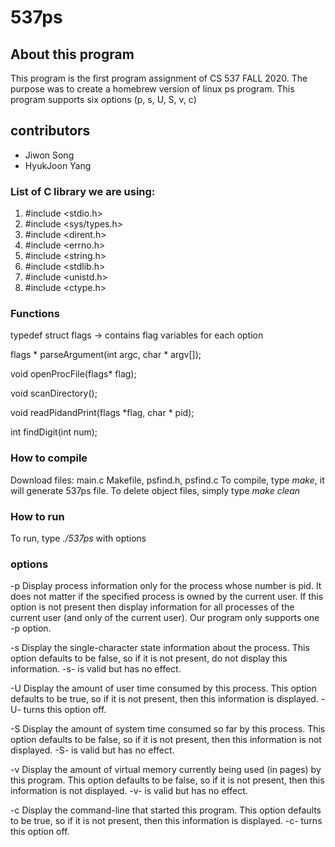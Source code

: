 # 537ps
## About this program
This program is the first program assignment of CS 537 FALL 2020.
The purpose was to create a homebrew version of linux ps program.
This program supports six options (p, s, U, S, v, c)

## contributors
- Jiwon Song 
- HyukJoon Yang

### List of C library we are using:
1. #include <stdio.h>
2. #include <sys/types.h>
3. #include <dirent.h>
4. #include <errno.h>
5. #include <string.h>
6. #include <stdlib.h>
7. #include <unistd.h>
8. #include <ctype.h>


### Functions
typedef struct flags -> contains flag variables for each option

flags * parseArgument(int argc, char * argv[]);

void openProcFile(flags* flag);

void scanDirectory();

void readPidandPrint(flags *flag, char * pid);

int findDigit(int num);

### How to compile
Download files: main.c Makefile, psfind.h, psfind.c 
To compile, type *make*, it will generate 537ps file.
To delete object files, simply type *make clean*

### How to run
To run, type *./537ps* with options 

### options
-p <pid>
Display process information only for the process whose number is pid. It does not matter if the specified process is owned by the current user. If this option is not present then display information for all processes of the current user (and only of the current user). Our program only supports one -p option.
  
-s
Display the single-character state information about the process. This option defaults to be false, so if it is not present, do not display this information. -s- is valid but has no effect.

-U
Display the amount of user time consumed by this process. This option defaults to be true, so if it is not present, then this information is displayed. -U- turns this option off.

-S
Display the amount of system time consumed so far by this process. This option defaults to be false, so if it is not present, then this information is not displayed. -S- is valid but has no effect.

-v
Display the amount of virtual memory currently being used (in pages) by this program. This option defaults to be false, so if it is not present, then this information is not displayed. -v- is valid but has no effect.

-c
Display the command-line that started this program. This option defaults to be true, so if it is not present, then this information is displayed. -c- turns this option off.


